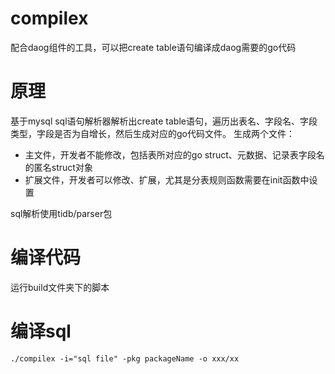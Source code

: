 # compilex
配合daog组件的工具，可以把create table语句编译成daog需要的go代码

# 原理
基于mysql sql语句解析器解析出create table语句，遍历出表名、字段名、字段类型，字段是否为自增长，然后生成对应的go代码文件。
生成两个文件：
* 主文件，开发者不能修改，包括表所对应的go struct、元数据、记录表字段名的匿名struct对象
* 扩展文件，开发者可以修改、扩展，尤其是分表规则函数需要在init函数中设置

sql解析使用tidb/parser包
# 编译代码
运行build文件夹下的脚本

# 编译sql
```
./compilex -i="sql file" -pkg packageName -o xxx/xx
```
